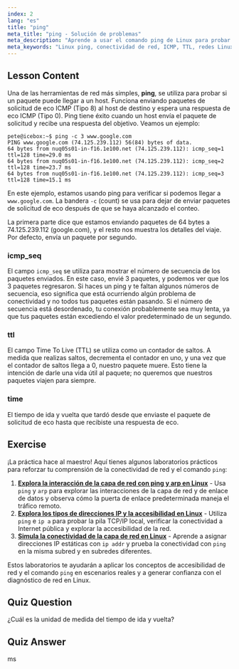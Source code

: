 ```yaml
---
index: 2
lang: "es"
title: "ping"
meta_title: "ping - Solución de problemas"
meta_description: "Aprende a usar el comando ping de Linux para probar la conectividad de red y solucionar problemas. Comprende ICMP, TTL y el tiempo de ida y vuelta para un diagnóstico de red eficaz."
meta_keywords: "Linux ping, conectividad de red, ICMP, TTL, redes Linux, Linux para principiantes, tutorial de Linux, comando ping"
---
```


## Lesson Content

Una de las herramientas de red más simples, **ping**, se utiliza para probar si un paquete puede llegar a un host. Funciona enviando paquetes de solicitud de eco ICMP (Tipo 8) al host de destino y espera una respuesta de eco ICMP (Tipo 0). Ping tiene éxito cuando un host envía el paquete de solicitud y recibe una respuesta del objetivo. Veamos un ejemplo:

```plaintext
pete@icebox:~$ ping -c 3 www.google.com
PING www.google.com (74.125.239.112) 56(84) bytes of data.
64 bytes from nuq05s01-in-f16.1e100.net (74.125.239.112): icmp_seq=1 ttl=128 time=29.0 ms
64 bytes from nuq05s01-in-f16.1e100.net (74.125.239.112): icmp_seq=2 ttl=128 time=23.7 ms
64 bytes from nuq05s01-in-f16.1e100.net (74.125.239.112): icmp_seq=3 ttl=128 time=15.1 ms
```

En este ejemplo, estamos usando ping para verificar si podemos llegar a `www.google.com`. La bandera `-c` (count) se usa para dejar de enviar paquetes de solicitud de eco después de que se haya alcanzado el conteo.

La primera parte dice que estamos enviando paquetes de 64 bytes a 74.125.239.112 (google.com), y el resto nos muestra los detalles del viaje. Por defecto, envía un paquete por segundo.

### icmp_seq

El campo `icmp_seq` se utiliza para mostrar el número de secuencia de los paquetes enviados. En este caso, envié 3 paquetes, y podemos ver que los 3 paquetes regresaron. Si haces un ping y te faltan algunos números de secuencia, eso significa que está ocurriendo algún problema de conectividad y no todos tus paquetes están pasando. Si el número de secuencia está desordenado, tu conexión probablemente sea muy lenta, ya que tus paquetes están excediendo el valor predeterminado de un segundo.

### ttl

El campo Time To Live (TTL) se utiliza como un contador de saltos. A medida que realizas saltos, decrementa el contador en uno, y una vez que el contador de saltos llega a 0, nuestro paquete muere. Esto tiene la intención de darle una vida útil al paquete; no queremos que nuestros paquetes viajen para siempre.

### time

El tiempo de ida y vuelta que tardó desde que enviaste el paquete de solicitud de eco hasta que recibiste una respuesta de eco.

## Exercise

¡La práctica hace al maestro! Aquí tienes algunos laboratorios prácticos para reforzar tu comprensión de la conectividad de red y el comando `ping`:

1. **[Explora la interacción de la capa de red con ping y arp en Linux](https://labex.io/es/labs/comptia-explore-network-layer-interaction-with-ping-and-arp-in-linux-592746)** - Usa `ping` y `arp` para explorar las interacciones de la capa de red y de enlace de datos y observa cómo la puerta de enlace predeterminada maneja el tráfico remoto.
2. **[Explora los tipos de direcciones IP y la accesibilidad en Linux](https://labex.io/es/labs/comptia-explore-ip-address-types-and-reachability-in-linux-592780)** - Utiliza `ping` e `ip a` para probar la pila TCP/IP local, verificar la conectividad a Internet pública y explorar la accesibilidad de la red.
3. **[Simula la conectividad de la capa de red en Linux](https://labex.io/es/labs/comptia-simulate-network-layer-connectivity-in-linux-592752)** - Aprende a asignar direcciones IP estáticas con `ip addr` y prueba la conectividad con `ping` en la misma subred y en subredes diferentes.

Estos laboratorios te ayudarán a aplicar los conceptos de accesibilidad de red y el comando `ping` en escenarios reales y a generar confianza con el diagnóstico de red en Linux.

## Quiz Question

¿Cuál es la unidad de medida del tiempo de ida y vuelta?

## Quiz Answer

ms
